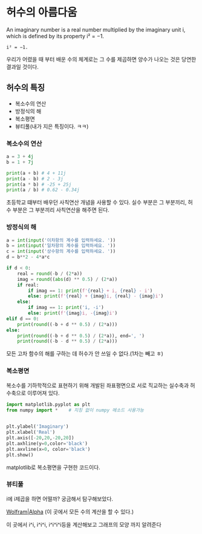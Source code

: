 # 허수의 아름다움

An imaginary number is a real number multiplied by the imaginary unit i, which is defined by its property i² = −1. 
```
i² = −1. 
```

우리가 어렸을 때 부터 배운 수의 체계로는 그 수를 제곱하면 양수가 나오는 것은 당연한 결과일 것이다.

## 허수의 특징

- 복소수의 연산
- 방정식의 해
- 복소평면
- 뷰티풀(내가 지은 특징이다. ㅋㅋ)

### 복소수의 연산

```python
a = 3 + 4j
b = 1 + 7j

print(a + b) # 4 + 11j
print(a - b) # 2 - 3j
print(a * b) # -25 + 25j
print(a / b) # 0.62 - 0.34j
```
초등학교 떄부터 배우던 사칙연산 개념을 사용할 수 있다.
실수 부분은 그 부분끼리, 허수 부분은 그 부분끼리 사칙연산을 해주면 된다.

### 방정식의 해

```python
a = int(input('이차항의 계수를 입력하세요. '))
b = int(input('일차항의 계수를 입력하세요. '))
c = int(input('상수항의 계수를 입력하세요. '))
d = b**2 - 4*a*c

if d < 0:
    real = round(-b / (2*a))
    imag = round((abs(d) ** 0.5) / (2*a))
    if real:
        if imag == 1: print(f'{real} + i, {real} - i')
        else: print(f'{real} + {imag}i, {real} - {imag}i')
    else:
        if imag == 1: print('i, -i')
        else: print(f'{imag}i, -{imag}i')
elif d == 0:
    print(round((-b + d ** 0.5) / (2*a)))
else:
    print(round((-b + d ** 0.5) / (2*a)), end=', ')
    print(round((-b - d ** 0.5) / (2*a)))
```

모든 고차 함수의 해를 구하는 데 허수가 안 쓰일 수 없다.(1차는 빼고 ㅎ)

### 복소평면

복소수를 기하학적으로 표현하기 위해 개발된 좌표평면으로 서로 직교하는 실수축과 허수축으로 이루어져 있다.

```python
import matplotlib.pyplot as plt
from numpy import *    # 지칭 없이 numpy 메소드 사용가능
 

plt.ylabel('Imaginary')
plt.xlabel('Real')
plt.axis([-20,20,-20,20])
plt.axhline(y=0,color='black')
plt.axvline(x=0, color='black')
plt.show()
```

matplotlib로 복소평면을 구현한 코드이다.

### 뷰티풀

i에 i제곱을 하면 어떨까?
궁금해서 탐구해보았다.

[Wolfram|Alpha](https://www.wolframalpha.com/) (이 곳에서 모든 수의 계산을 할 수 있다.)

이 곳에서 i^i, i^i^i, i^i^i^i등을 계산해보고 그래프의 모양 까지 알려준다 
